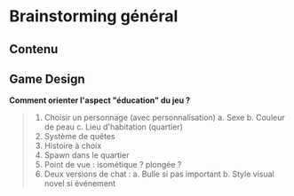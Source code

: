 # Brainstorming général

## Contenu

## Game Design
**Comment orienter l'aspect "éducation" du jeu ?**
> 1. Choisir un personnage (avec personnalisation)
>    a. Sexe
>    b. Couleur de peau
>    c. Lieu d'habitation (quartier)
> 2. Système de quêtes
> 3. Histoire à choix
> 4. Spawn dans le quartier
> 5. Point de vue : isométique ? plongée ?
> 6. Deux versions de chat :
>    a. Bulle si pas important
>    b. Style visual novel si événement
